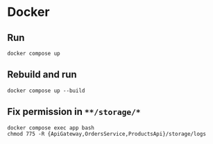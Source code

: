 # Docker
## Run
```
docker compose up
```
## Rebuild and run
```
docker compose up --build
```
## Fix permission in `**/storage/*`
```
docker compose exec app bash
chmod 775 -R {ApiGateway,OrdersService,ProductsApi}/storage/logs
```
